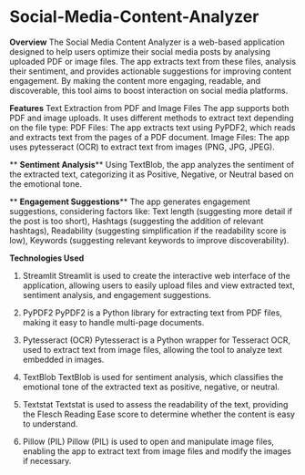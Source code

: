 # Social-Media-Content-Analyzer

**Overview**
The Social Media Content Analyzer is a web-based application designed to help users optimize their social media posts by analysing uploaded PDF or image files. The app extracts text from these files, analysis their sentiment, and provides actionable suggestions for improving content engagement. By making the content more engaging, readable, and discoverable, this tool aims to boost interaction on social media platforms.

****Features****
Text Extraction from PDF and Image Files
The app supports both PDF and image uploads. It uses different methods to extract text depending on the file type:
PDF Files: The app extracts text using PyPDF2, which reads and extracts text from the pages of a PDF document.
Image Files: The app uses pytesseract (OCR) to extract text from images (PNG, JPG, JPEG).

** **Sentiment Analysis****
Using TextBlob, the app analyzes the sentiment of the extracted text, categorizing it as Positive, Negative, or Neutral based on the emotional tone.

** **Engagement Suggestions****
The app generates engagement suggestions, considering factors like:
Text length (suggesting more detail if the post is too short),
Hashtags (suggesting the addition of relevant hashtags),
Readability (suggesting simplification if the readability score is low),
Keywords (suggesting relevant keywords to improve discoverability).

**Technologies Used**
1. Streamlit
Streamlit is used to create the interactive web interface of the application, allowing users to easily upload files and view extracted text, sentiment analysis, and engagement suggestions.

2. PyPDF2
PyPDF2 is a Python library for extracting text from PDF files, making it easy to handle multi-page documents.

3. Pytesseract (OCR)
Pytesseract is a Python wrapper for Tesseract OCR, used to extract text from image files, allowing the tool to analyze text embedded in images.

4. TextBlob
TextBlob is used for sentiment analysis, which classifies the emotional tone of the extracted text as positive, negative, or neutral.

5. Textstat
Textstat is used to assess the readability of the text, providing the Flesch Reading Ease score to determine whether the content is easy to understand.

6. Pillow (PIL)
Pillow (PIL) is used to open and manipulate image files, enabling the app to extract text from image files and modify the images if necessary.




